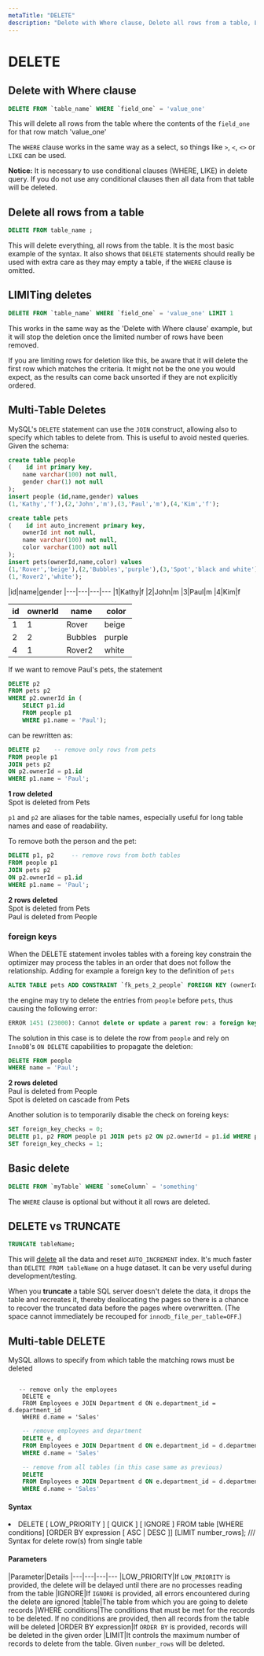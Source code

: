 ```yaml
---
metaTitle: "DELETE"
description: "Delete with Where clause, Delete all rows from a table, LIMITing deletes, Multi-Table Deletes, Basic delete, DELETE vs TRUNCATE, Multi-table DELETE"
---
```


# DELETE



## Delete with Where clause


```sql
DELETE FROM `table_name` WHERE `field_one` = 'value_one'

```

This will delete all rows from the table where the contents of the `field_one` for that row match 'value_one'

The `WHERE` clause works in the same way as a select, so things like `>`, `<`, `<>` or `LIKE` can be used.

**Notice:** It is necessary to use conditional clauses (WHERE, LIKE) in delete query. If you do not use any conditional clauses then all data from that table will be deleted.



## Delete all rows from a table


```sql
DELETE FROM table_name ;

```

This will delete everything, all rows from the table. It is the most basic example of the syntax. It also shows that `DELETE` statements should really be used with extra care as they may empty a table, if the `WHERE` clause is omitted.



## LIMITing deletes


```sql
DELETE FROM `table_name` WHERE `field_one` = 'value_one' LIMIT 1

```

This works in the same way as the 'Delete with Where clause' example, but it will stop the deletion once the limited number of rows have been removed.

If you are limiting rows for deletion like this, be aware that it will delete the first row which matches the criteria. It might not be the one you would expect, as the results can come back unsorted if they are not explicitly ordered.



## Multi-Table Deletes


MySQL's `DELETE` statement can use the `JOIN` construct, allowing also to specify which tables to delete from. This is useful to avoid nested queries.
Given the schema:

```sql
create table people
(    id int primary key,
    name varchar(100) not null,
    gender char(1) not null
);
insert people (id,name,gender) values
(1,'Kathy','f'),(2,'John','m'),(3,'Paul','m'),(4,'Kim','f');

create table pets
(    id int auto_increment primary key,
    ownerId int not null,
    name varchar(100) not null,
    color varchar(100) not null
);
insert pets(ownerId,name,color) values 
(1,'Rover','beige'),(2,'Bubbles','purple'),(3,'Spot','black and white'),
(1,'Rover2','white');

```

|id|name|gender
|---|---|---|---
|1|Kathy|f
|2|John|m
|3|Paul|m
|4|Kim|f

|id|ownerId|name|color
|---|---|---|---
|1|1|Rover|beige
|2|2|Bubbles|purple
|4|1|Rover2|white

If we want to remove Paul's pets, the statement

```sql
DELETE p2
FROM pets p2
WHERE p2.ownerId in (
    SELECT p1.id
    FROM people p1
    WHERE p1.name = 'Paul');

```

can be rewritten as:

```sql
DELETE p2    -- remove only rows from pets
FROM people p1
JOIN pets p2
ON p2.ownerId = p1.id
WHERE p1.name = 'Paul';

```

**1 row deleted**<br/>
Spot is deleted from Pets

`p1` and `p2` are aliases for the table names, especially useful for long table names and ease of readability.

To remove both the person and the pet:

```sql
DELETE p1, p2     -- remove rows from both tables
FROM people p1
JOIN pets p2
ON p2.ownerId = p1.id
WHERE p1.name = 'Paul';

```

**2 rows deleted**<br/>
Spot is deleted from Pets<br/>
Paul is deleted from People

### foreign keys

When the DELETE statement involes tables with a foreing key constrain the optimizer may process the tables in an order that does not follow the relationship.
Adding for example a foreign key to the definition of `pets`

```sql
ALTER TABLE pets ADD CONSTRAINT `fk_pets_2_people` FOREIGN KEY (ownerId) references people(id) ON DELETE CASCADE;

```

the engine may try to delete the entries from `people` before `pets`, thus causing the following error:

```sql
ERROR 1451 (23000): Cannot delete or update a parent row: a foreign key constraint fails (`test`.`pets`, CONSTRAINT `pets_ibfk_1` FOREIGN KEY (`ownerId`) REFERENCES `people` (`id`))

```

The solution in this case is to delete the row from `people` and rely on `InnoDB`'s `ON DELETE` capabilities to propagate the deletion:

```sql
DELETE FROM people
WHERE name = 'Paul';

```

**2 rows deleted**<br/>
Paul is deleted from People<br/>
Spot is deleted on cascade from Pets

Another solution is to temporarily disable the check on foreing keys:

```sql
SET foreign_key_checks = 0;
DELETE p1, p2 FROM people p1 JOIN pets p2 ON p2.ownerId = p1.id WHERE p1.name = 'Paul';
SET foreign_key_checks = 1;

```



## Basic delete


```sql
DELETE FROM `myTable` WHERE `someColumn` = 'something'

```

The `WHERE` clause is optional but without it all rows are deleted.



## DELETE vs TRUNCATE


```sql
TRUNCATE tableName;

```

This will [delete](http://stackoverflow.com/a/30997025/5006740) all the data and reset `AUTO_INCREMENT` index. It's much faster than `DELETE FROM tableName` on a huge dataset. It can be very useful during development/testing.

When you ****truncate**** a table SQL server doesn't delete the data, it drops the table and recreates it, thereby deallocating the pages so there is a chance to recover the truncated data before the pages where overwritten.  (The space cannot immediately be recouped for `innodb_file_per_table=OFF`.)



## Multi-table DELETE


MySQL allows to specify from which table the matching rows must be deleted

```

   -- remove only the employees
    DELETE e
    FROM Employees e JOIN Department d ON e.department_id = d.department_id
    WHERE d.name = 'Sales'

```

```sql
    -- remove employees and department
    DELETE e, d
    FROM Employees e JOIN Department d ON e.department_id = d.department_id
    WHERE d.name = 'Sales'

```

```sql
    -- remove from all tables (in this case same as previous)
    DELETE
    FROM Employees e JOIN Department d ON e.department_id = d.department_id
    WHERE d.name = 'Sales'

```



#### Syntax


<li>DELETE [ LOW_PRIORITY ] [ QUICK ] [ IGNORE ] FROM table
[WHERE conditions]
[ORDER BY expression [ ASC | DESC ]]
[LIMIT number_rows];   /// Syntax for delete row(s) from single table</li>



#### Parameters


|Parameter|Details
|---|---|---|---
|LOW_PRIORITY|If `LOW_PRIORITY` is provided, the delete will be delayed until there are no processes reading from the table
|IGNORE|If `IGNORE` is provided, all errors encountered during the delete are ignored
|table|The table from which you are going to delete records
|WHERE conditions|The conditions that must be met for the records to be deleted.      If no conditions are provided, then all records from the table will be deleted
|ORDER BY expression|If `ORDER BY` is provided, records will be deleted in the given order
|LIMIT|It controls the maximum number of records to delete from the table. Given `number_rows` will be deleted.

